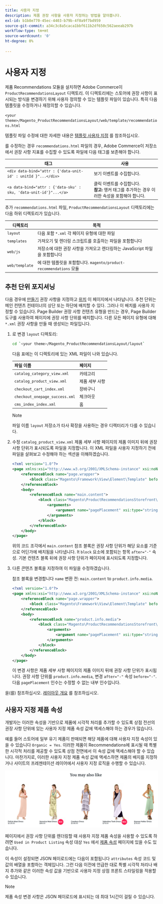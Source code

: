 ```yaml
---
title: 사용자 지정
description: 제품 권장 사항을 사용자 지정하는 방법을 알아봅니다.
exl-id: b1b8e770-45ec-4403-b79b-4f0a9f7bd959
source-git-commit: a34c3c8a5caca1bbf611b2df650c562aeeab297b
workflow-type: tm+mt
source-wordcount: '0'
ht-degree: 0%

---
```


# 사용자 지정

제품 Recommendations 모듈을 설치하면 Adobe Commerce이 `ProductRecommendationsLayout` 디렉토리. 이 디렉토리에는 스토어에 권장 사항이 표시되는 방식을 변경하기 위해 사용자 정의할 수 있는 템플릿 파일이 있습니다. 특히 다음 템플릿을 수정하거나 재정의할 수 있습니다.

`<your theme>/Magento_ProductRecommendationsLayout/web/template/recommendations.html`

템플릿 파일 수정에 대한 자세한 내용은 [템플릿 사용자 지정](https://developer.adobe.com/commerce/frontend-core/guide/templates/walkthrough/) 를 참조하십시오.

를 수정하는 경우 `recommendations.html` 파일의 경우, Adobe Commerce이 저장소에서 권장 사항 지표를 수집할 수 있도록 파일에 다음 태그를 보존해야 합니다.

| 태그 | 사용 |
|---|---|
| `<div data-bind="attr : {'data-unit-id' : unitId }"...</div>` | 보기 이벤트를 수집합니다. |
| `<a data-bind="attr : {'data-sku' : sku, 'data-unit-id'}"...</a>` | 클릭 이벤트를 수집합니다. <br/>**참고:** 앵커 태그를 추가하는 경우 이러한 속성을 포함해야 합니다. |

추가 `recommendations.html` 파일, `ProductRecommendationsLayout` 디렉토리에는 다음 하위 디렉토리가 있습니다.

| 디렉토리 | 목적 |
|---|---|
| `layout` | 다음 포함 `*.xml` 각 페이지 유형에 대한 파일 |
| `templates` | 가져오기 및 렌더링 스크립트를 호출하는 파일을 포함합니다 |
| `web/js` | 저장소에 대한 권장 사항을 가져오고 렌더링하는 JavaScript 파일을 포함합니다 |
| `web/template` | 에 대한 템플릿을 포함합니다. `magento/product-recommendations` 모듈 |

## 추천 단위 포지셔닝

다음 경우에 [만들기](create.md) 권장 사항을 지정하고 [위치](placement.md) 이 페이지에서 나타납니다. 추천 단위는 메인 컨텐츠 컨테이너의 상단 또는 하단에 배치할 수 있다. 그러나 이 배치를 사용자 지정할 수 있습니다. Page Builder 권장 사항 컨텐츠 유형을 만드는 경우, Page Builder 도구를 사용하여 페이지에 권장 사항 단위를 배치합니다. 다른 모든 페이지 유형에 대해 `*.xml` 권장 사항을 만들 때 생성되는 파일입니다.

1. 로 변경 `layout` 디렉토리:

   ```bash
   cd `<your theme>/Magento_ProductRecommendationsLayout/layout`
   ```

   다음 표에는 이 디렉토리에 있는 XML 파일이 나와 있습니다.

   | 파일 이름 | 페이지 |
   |---|---|
   | `catalog_category_view.xml` | 카테고리 |
   | `catalog_product_view.xml` | 제품 세부 사항 |
   | `checkout_cart_index.xml` | 장바구니 |
   | `checkout_onepage_success.xml` | 체크아웃 |
   | `cms_index_index.xml` | 홈 |

   >[!NOTE]
   >
   >파일 이름 `layout` 저장소가 타사 확장을 사용하는 경우 디렉터리가 다를 수 있습니다.

1. 수정 `catalog_product_view.xml` 제품 세부 사항 페이지의 제품 이미지 뒤에 권장 사항 단위가 표시되도록 파일을 지정합니다. 이 XML 파일을 사용자 지정하기 전에 파일을 살펴보고 수정해야 하는 섹션을 이해하겠습니다.

   ```xml
   <?xml version="1.0"?>
   <page xmlns:xsi="http://www.w3.org/2001/XMLSchema-instance" xsi:noNamespaceSchemaLocation="urn:magento:framework:View/Layout/etc/page_configuration.xsd">
       <referenceBlock name="page.wrapper">
           <block class="Magento\Framework\View\Element\Template" before="-" name="product_recommendations_fetcher" template="Magento_ProductRecommendationsStorefront::fetcher.phtml" />
       </referenceBlock>
       <body>
           <referenceBlock name="main.content">
               <block class="Magento\ProductRecommendationsStorefront\Block\Renderer" after="-" name="product_recommendations_product_below_content" template="Magento_ProductRecommendationsStorefront::renderer.phtml">
                   <arguments>
                       <argument name="pagePlacement" xsi:type="string">below-main-content</argument>
                   </arguments>
               </block>
           </referenceBlock>
       </body>
   </page>
   ```

   위의 코드 조각에서 `main.content` 참조 블록은 권장 사항 단위가 해당 요소를 기준으로 어딘가에 배치됨을 나타냅니다. It `block` 요소에 포함되는 항목 `after="-"` 속성. 기본 컨텐츠 블록 뒤에 권장 사항 단위가 페이지에 표시되도록 지정합니다.

1. 다른 콘텐츠 블록을 지정하여 이 파일을 수정하겠습니다.

   참조 블록을 변경합니다 `name` 변환 전: `main.content` to `product.info.media`.

   ```xml
   <?xml version="1.0"?>
   <page xmlns:xsi="http://www.w3.org/2001/XMLSchema-instance" xsi:noNamespaceSchemaLocation="urn:magento:framework:View/Layout/etc/page_configuration.xsd">
       <referenceBlock name="page.wrapper">
           <block class="Magento\Framework\View\Element\Template" before="-" name="product_recommendations_fetcher" template="Magento_ProductRecommendationsStorefront::fetcher.phtml" />
       </referenceBlock>
       <body>
           <referenceBlock name="product.info.media">
               <block class="Magento\ProductRecommendationsStorefront\Block\Renderer" after="-" name="product_recommendations_product_below_content" template="Magento_ProductRecommendationsStorefront::renderer.phtml">
                   <arguments>
                       <argument name="pagePlacement" xsi:type="string">below-main-content</argument>
                   </arguments>
               </block>
           </referenceBlock>
       </body>
   </page>
   ```

   이 변경 사항은 제품 세부 사항 페이지의 제품 이미지 뒤에 권장 사항 단위가 표시됩니다. 권장 사항 단위를 `product.info.media`, 변경 `after="-"` 속성 `before="-"`. 다음 `pagePlacement` 인수는 수정할 수 없는 내부 인수입니다.

을(를) 참조하십시오. [레이아웃 개요](https://developer.adobe.com/commerce/frontend-core/guide/layouts/) 를 참조하십시오.

## 사용자 지정 제품 속성

개발자는 이러한 속성을 기반으로 제품에 시각적 처리를 추가할 수 있도록 상점 전선의 권장 사항 단위에 있는 사용자 지정 제품 속성 값에 액세스해야 하는 경우가 많습니다.

예를 들어 스토어에 일부 유기 제품이 판매되면 해당 제품에 대해 사용자 지정 속성이 있을 수 있습니다 `Organic = Yes`. 이러한 제품이 Recommendations에 표시될 때 특별한 시각적 처리를 제공할 수 있도록 상점 전면에서 이 속성 값에 액세스해야 할 수 있습니다. 마찬가지로, 이러한 사용자 지정 제품 속성 값에 액세스하면 제품의 배지를 지정하거나 사이트의 프레젠테이션 레이어에서 사용자 지정 로직을 수행할 수 있습니다.

![배지 추가](assets/unit-custom.png)

페이지에서 권장 사항 단위를 렌더링할 때 사용자 지정 제품 속성을 사용할 수 있도록 하려면 `Used in Product Listing` 속성 대상 `Yes` 에서 [제품 속성](https://experienceleague.adobe.com/docs/commerce-admin/catalog/product-attributes/create/attribute-product-create.html) 페이지에 있을 수도 있습니다.

이 속성이 설정되면 JSON 페이로드에는 다음이 포함됩니다 `attributes` 속성 코드 및 값의 배열을 포함하는 객체입니다. 그런 다음 이전에 언급한 대로 특별 시각적 처리나 배지 추가와 같은 이러한 속성 값을 기반으로 사용자 지정 상점 프론트 스타일링을 적용할 수 있습니다.

>[!NOTE]
>
>제품 속성 변경 사항은 JSON 페이로드에 표시되는 데 최대 1시간이 걸릴 수 있습니다.
